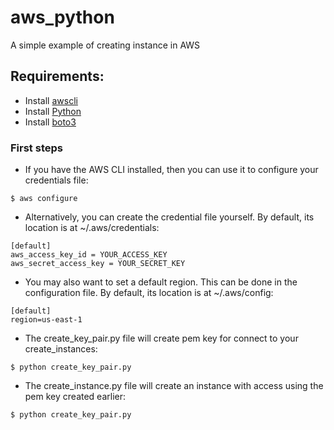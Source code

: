 # aws_python
 A simple example of creating instance in AWS

 ## Requirements:
 * Install [awscli](https://aws.amazon.com/ru/cli/)
 * Install [Python](https://www.python.org/)
 * Install [boto3](https://boto3.amazonaws.com/v1/documentation/api/latest/guide/quickstart.html#installation)

 ### First steps
 * If you have the AWS CLI installed, then you can use it to configure your credentials file:
 ```
 $ aws configure
 ```

 * Alternatively, you can create the credential file yourself. By default, its location is at ~/.aws/credentials:
 ```
[default]
aws_access_key_id = YOUR_ACCESS_KEY
aws_secret_access_key = YOUR_SECRET_KEY
```
* You may also want to set a default region. This can be done in the configuration file. By default, its location is at ~/.aws/config:
```
[default]
region=us-east-1
```

* The create_key_pair.py file will create pem key for connect to your create_instances:
```
$ python create_key_pair.py
```

* The create_instance.py file will create an instance with access using the pem key created earlier:
```
$ python create_key_pair.py
```
